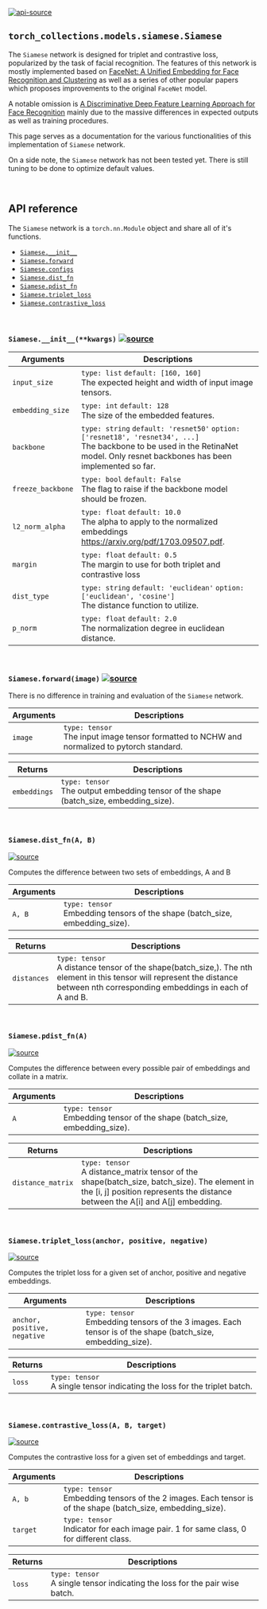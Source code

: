 
[![api-source](https://img.shields.io/badge/api-source-blue.svg)](https://github.com/mingruimingrui/torch-collections/blob/master/torch_collections/models/siamese.py)

## `torch_collections.models.siamese.Siamese`

The `Siamese` network is designed for triplet and contrastive loss, popularized by the task of facial recognition. The features of this network is mostly implemented based on [FaceNet: A Unified Embedding for Face Recognition and Clustering](https://arxiv.org/abs/1503.03832) as well as a series of other popular papers which proposes improvements to the original `FaceNet` model.

A notable omission is [A Discriminative Deep Feature Learning Approach for Face Recognition](https://ydwen.github.io/papers/WenECCV16.pdf) mainly due to the massive differences in expected outputs as well as training procedures.

This page serves as a documentation for the various functionalities of this implementation of `Siamese` network.

On a side note, the `Siamese` network has not been tested yet. There is still tuning to be done to optimize default values.

<br>


## API reference

The `Siamese` network is a `torch.nn.Module` object and share all of it's functions.

- [`Siamese.__init__`](#siamese__init__kwargs)
- [`Siamese.forward`](#siameseforwardimage)
- [`Siamese.configs`](#siameseconfigs)
- [`Siamese.dist_fn`](#siamesedist_fn)
- [`Siamese.pdist_fn`](#siamesepdist_fn)
- [`Siamese.triplet_loss`](#siamesetriplet_loss)
- [`Siamese.contrastive_loss`](#siamesecontrastive_loss)

<br>


### `Siamese.__init__(**kwargs)` [![source](https://img.shields.io/badge/source-blue.svg)](https://github.com/mingruimingrui/torch-collections/blob/master/torch_collections/models/siamese.py#L26)

| Arguments | Descriptions |
| --- | --- |
| `input_size` | `type: list` `default: [160, 160]` <br> The expected height and width of input image tensors. |
| `embedding_size` | `type: int` `default: 128` <br> The size of the embedded features. |
| `backbone` | `type: string` `default: 'resnet50'` `option: ['resnet18', 'resnet34', ...]` <br> The backbone to be used in the RetinaNet model. Only resnet backbones has been implemented so far. |
| `freeze_backbone` | `type: bool` `default: False` <br> The flag to raise if the backbone model should be frozen. |
| `l2_norm_alpha` | `type: float` `default: 10.0` <br> The alpha to apply to the normalized embeddings https://arxiv.org/pdf/1703.09507.pdf. |
| `margin` | `type: float` `default: 0.5` <br> The margin to use for both triplet and contrastive loss |
| `dist_type` | `type: string` `default: 'euclidean'` `option: ['euclidean', 'cosine']` <br> The distance function to utilize. |
| `p_norm` | `type: float` `default: 2.0` <br> The normalization degree in euclidean distance. |

<br>


### `Siamese.forward(image)` [![source](https://img.shields.io/badge/source-blue.svg)](https://github.com/mingruimingrui/torch-collections/blob/master/torch_collections/models/siamese.py#L90)

There is no difference in training and evaluation of the `Siamese` network.

| Arguments | Descriptions |
| --- | --- |
| `image` | `type: tensor` <br> The input image tensor formatted to NCHW and normalized to pytorch standard. |

| Returns | Descriptions |
| --- | --- |
| `embeddings` | `type: tensor` <br> The output embedding tensor of the shape (batch_size, embedding_size). |

<br>


### `Siamese.dist_fn(A, B)`
[![source](https://img.shields.io/badge/source-blue.svg)](https://github.com/mingruimingrui/torch-collections/blob/master/torch_collections/models/_siamese.py#L31)

Computes the difference between two sets of embeddings, A and B

| Arguments | Descriptions |
| --- | --- |
| `A, B` | `type: tensor` <br> Embedding tensors of the shape (batch_size, embedding_size). |

| Returns | Descriptions |
| --- | --- |
| `distances` | `type: tensor` <br> A distance tensor of the shape(batch_size,). The nth element in this tensor will represent the distance between nth corresponding embeddings in each of A and B. |

<br>


### `Siamese.pdist_fn(A)`
[![source](https://img.shields.io/badge/source-blue.svg)](https://github.com/mingruimingrui/torch-collections/blob/master/torch_collections/models/_siamese.py#L4)

Computes the difference between every possible pair of embeddings and collate in a matrix.

| Arguments | Descriptions |
| --- | --- |
| `A` | `type: tensor` <br> Embedding tensor of the shape (batch_size, embedding_size). |

| Returns | Descriptions |
| --- | --- |
| `distance_matrix` | `type: tensor` <br> A distance_matrix tensor of the shape(batch_size, batch_size). The element in the [i, j] position represents the distance between the A[i] and A[j] embedding. |

<br>


### `Siamese.triplet_loss(anchor, positive, negative)`
[![source](https://img.shields.io/badge/source-blue.svg)](https://github.com/mingruimingrui/torch-collections/blob/master/torch_collections/models/_siamese.py#L49)

Computes the triplet loss for a given set of anchor, positive and negative embeddings.

| Arguments | Descriptions |
| --- | --- |
| `anchor, positive, negative` | `type: tensor` <br> Embedding tensors of the 3 images. Each tensor is of the shape (batch_size, embedding_size). |

| Returns | Descriptions |
| --- | --- |
| `loss` | `type: tensor` <br> A single tensor indicating the loss for the triplet batch. |

<br>


### `Siamese.contrastive_loss(A, B, target)`
[![source](https://img.shields.io/badge/source-blue.svg)](https://github.com/mingruimingrui/torch-collections/blob/master/torch_collections/models/_siamese.py#L62)

Computes the contrastive loss for a given set of embeddings and target.

| Arguments | Descriptions |
| --- | --- |
| `A, b` | `type: tensor` <br> Embedding tensors of the 2 images. Each tensor is of the shape (batch_size, embedding_size). |
| `target` | `type: tensor` <br> Indicator for each image pair. 1 for same class, 0 for different class. |

| Returns | Descriptions |
| --- | --- |
| `loss` | `type: tensor` <br> A single tensor indicating the loss for the pair wise batch. |

<br>
